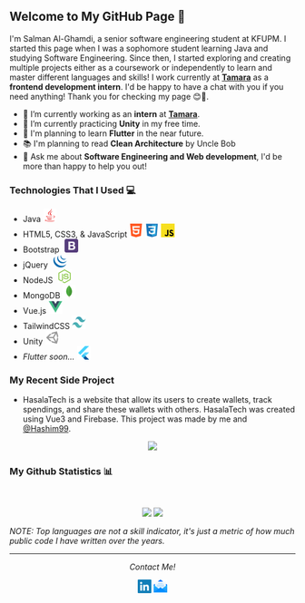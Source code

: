## Welcome to My GitHub Page 👋

I'm Salman Al-Ghamdi, a senior software engineering student at KFUPM. I started this page when I was a sophomore student learning Java and studying Software Engineering. Since then, I started exploring and creating multiple projects either as a coursework or independently to learn and master different languages and skills! I work currently at [**Tamara**](https://github.com/tamara-solution) as a **frontend development intern**. I'd be happy to have a chat with you if you need anything! Thank you for checking my page 😊🌹.

- 🔭 I’m currently working as an **intern** at [**Tamara**](https://github.com/tamara-solution).
- 🌱 I’m currently practicing **Unity** in my free time.
- 🤔 I'm planning to learn **Flutter** in the near future.
- 📚 I'm planning to read **Clean Architecture** by Uncle Bob
- 💬 Ask me about **Software Engineering and Web development**, I'd be more than happy to help you out!

### Technologies That I Used 💻
- Java <img src="./assets/java.png">
- HTML5, CSS3, & JavaScript <img src="./assets/html5.png"> <img src="./assets/css3.png"> <img src="./assets/javascript.png">
- Bootstrap <img style="margin-left: 5px" src="./assets/bootstrap.png">
- jQuery <img style="margin-left: 5px" src="./assets/jquery.png">
- NodeJS <img style="margin-left: 5px" src="./assets/nodejs.png">
- MongoDB <img src="./assets/mongodb.png">
- Vue.js <img src="./assets/vuejs.png">
- TailwindCSS <img width=24 height=24 src="./assets/tailwind.svg">
- Unity <img src="./assets/unity.png">
- *Flutter soon...* <img src="./assets/flutter.png">

### My Recent Side Project
- HasalaTech is a website that allow its users to create wallets, track spendings, and share these wallets with others. HasalaTech was created using Vue3 and Firebase. This project was made by me and [@Hashim99](https://github.com/Hashim99).
<p align=center>
  <a href="https://github.com/SalmanYG/hasala-tech">
    <img height="180em" src="https://github-readme-stats.vercel.app/api/pin/?username=salmanyg&repo=hasala-tech&theme=radical">
  </a>
</p>

### My Github Statistics 📊
<br>
<p align="center">
<img height="180em" src="https://github-readme-stats.vercel.app/api?username=salmanyg&count_private=true&show_icons=true&theme=radical">
<img height="180em" src="https://github-readme-stats.vercel.app/api/top-langs/?username=salmanyg&show_icons=true&theme=radical&langs_count=10&layout=compact" />
</p>

*NOTE: Top languages are not a skill indicator, it's just a metric of how much public code I have written over the years.*

<hr>
<p align="center">
  <i>Contact Me!</i>
  <p align="center">
    <a href="https://www.linkedin.com/in/salmanyg/" alt="Linkedin"><img src="./assets/linkedin.png"></a>
    <a href="mailto:salmanyghamdi@gmail.com" alt="My site"><img src="./assets/email.png"></a>
  </p>
<p>


